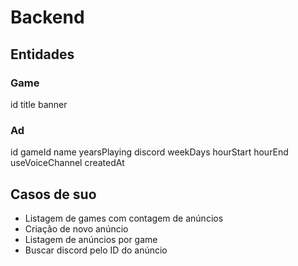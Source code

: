 # Backend

## Entidades

### Game

id
title
banner

### Ad

id
gameId
name
yearsPlaying
discord
weekDays
hourStart
hourEnd
useVoiceChannel
createdAt

## Casos de suo

- Listagem de games com contagem de anúncios
- Criação de novo anúncio
- Listagem de anúncios por game
- Buscar discord pelo ID do anúncio


